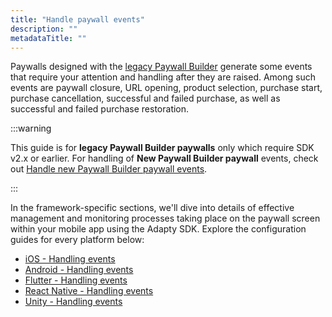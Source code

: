 ```yaml
---
title: "Handle paywall events"
description: ""
metadataTitle: ""
---
```


Paywalls designed with the [legacy Paywall Builder](adapty-paywall-builder-legacy) generate some events that require your attention and handling after they are raised. Among such events are paywall closure, URL opening, product selection, purchase start, purchase cancellation, successful and failed purchase, as well as successful and failed purchase restoration.

:::warning

This guide is for **legacy Paywall Builder paywalls** only which require SDK v2.x or earlier. For handling of **New Paywall Builder paywall** events, check out [Handle new Paywall Builder paywall events](handling-pb-paywall-events).

:::

In the framework-specific sections, we'll dive into details of effective management and monitoring processes taking place on the paywall screen within your mobile app using the Adapty SDK. Explore the configuration guides for every platform below:

- [iOS - Handling events](ios-handling-events)
- [Android - Handling events](android-handling-events)
- [Flutter - Handling events](flutter-handling-events)
- [React Native - Handling events](react-native-handling-events-1)
- [Unity - Handling events](unity-handling-events-legacy)

